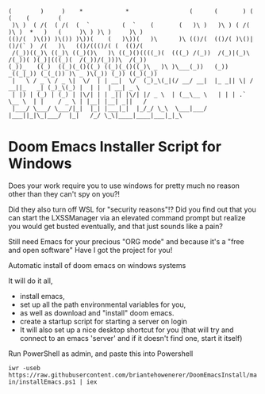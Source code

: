 ```
(        )     )    *            *                 (      (       ) (                   (    (        (     
 )\ )  ( /(  ( /(  (  `         (  `    (       (   )\ )   )\ ) ( /( )\ )  *   )   (     )\ ) )\ )     )\ )  
(()/(  )\()) )\()) )\))(    (   )\))(   )\      )\ (()/(  (()/( )\()|()/(` )  /(   )\   (()/((()/( (  (()/(  
 /(_))((_)\ ((_)\ ((_)()\   )\ ((_)()((((_)(  (((_) /(_))  /(_)|(_)\ /(_))( )(_)|(((_)(  /(_))/(_)))\  /(_)) 
(_))_   ((_)  ((_)(_()((_) ((_)(_()((_)\ _ )\ )\___(_))   (_))  _((_|_)) (_(_()) )\ _ )\(_)) (_)) ((_)(_))   
 |   \ / _ \ / _ \|  \/  | | __|  \/  (_)_\(_|(/ __/ __|  |_ _|| \| / __||_   _| (_)_\(_) |  | |  | __| _ \  
 | |) | (_) | (_) | |\/| | | _|| |\/| |/ _ \  | (__\__ \   | | | .` \__ \  | |    / _ \ | |__| |__| _||   /  
 |___/ \___/ \___/|_|  |_| |___|_|  |_/_/ \_\  \___|___/  |___||_|\_|___/  |_|   /_/ \_\|____|____|___|_|_\  
 ```

# Doom Emacs Installer Script for Windows

Does your work require you to use windows for pretty much no reason other than they can't spy on you?!

Did they also turn off WSL for "security reasons"!? Did you find out that you can start the LXSSManager via an elevated command prompt but realize you would get busted eventually, and that just sounds like a pain?

Still need Emacs for your precious "ORG mode" and because it's a "free and open software" Have I got the project for you!

Automatic install of doom emacs on windows systems

It will do it all, 
  * install emacs, 
  * set up all the path environmental variables for you, 
  * as well as download and "install" doom emacs.
  * create a startup script for starting a server on login
  * It will also set up a nice desktop shortcut for you (that will try and connect to an emacs 'server' and if it doesn't find one, start it itself)

 
 Run PowerShell as admin, and paste this into Powershell
 
 `iwr -useb https://raw.githubusercontent.com/briantehowenerer/DoomEmacsInstall/main/installEmacs.ps1 | iex`
